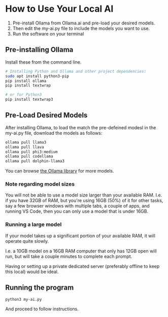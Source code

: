 
# How to Use Your Local AI
1. Pre-install Ollama from Ollama.ai and pre-load your desired models.
2. Then edit the my-ai.py file to include the models you want to use.
3. Run the software on your terminal

## Pre-installing Ollama
Install these from the command line.
```bash
# Installing Python and Ollama and other project dependencies:
sudo apt install python3-pip
pip install ollama
pip install textwrap

# or for Python3
pip install textwrap3
```

## Pre-Load Desired Models
After installing Ollama, to load the match the pre-defeined modesl in the my-ai.py file, download the models as follows:
```bash
ollama pull llama3
ollama pull llava
ollama pull phi3:medium
ollama pull codellama
ollama pull dolphin-llama3
```

You can browse [the Ollama library](https://ollama.com/library) for more models.

### Note regarding model sizes
You will not be able to use a model size larger than your available RAM.
I.e. if you have 32GB of RAM, but you're using 16GB (50%) of it for other tasks, say a few browser windows with multiple tabs, a couple of apps, and running VS Code, then you can only use a model that is under 16GB.

### Running a large model
If your model takes up a significant portion of your available RAM, it will operate quite slowly. 

I.e. a 10GB model on a 16GB RAM computer that only has 12GB open will run, but will take a couple minutes to complete each prompt.

Having or setting up a private dedicated server (preferably offline to keep this local) would be ideal.

## Running the program
```bash
python3 my-ai.py
```

And proceed to follow instructions.

